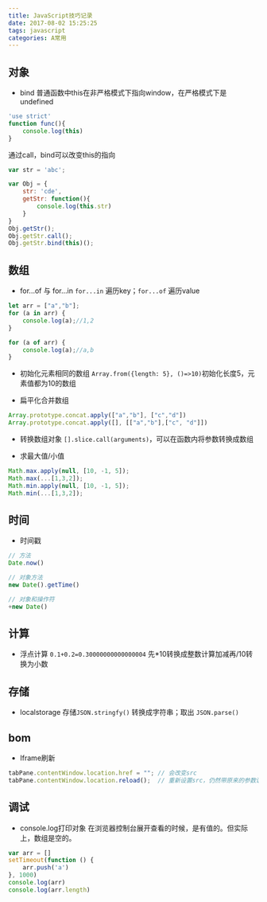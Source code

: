 ```yaml
---
title: JavaScript技巧记录
date: 2017-08-02 15:25:25
tags: javascript
categories: A常用
---
```


## 对象
* bind
普通函数中this在非严格模式下指向window，在严格模式下是undefined
```javascript
'use strict'
function func(){
    console.log(this)
}
```

通过call，bind可以改变this的指向
```javascript
var str = 'abc';

var Obj = {
    str: 'cde',
    getStr: function(){
        console.log(this.str)
    }
}
Obj.getStr();
Obj.getStr.call();
Obj.getStr.bind(this)();
```

<!-- more -->

## 数组
* for...of 与 for...in
`for...in` 遍历key；`for...of` 遍历value
```javascript
let arr = ["a","b"];
for (a in arr) {
    console.log(a);//1,2
}

for (a of arr) {
    console.log(a);//a,b
}
```

* 初始化元素相同的数组
`Array.from({length: 5}, ()=>10)`初始化长度5，元素值都为10的数组

* 扁平化合并数组
```javascript
Array.prototype.concat.apply(["a","b"], ["c","d"])
Array.prototype.concat.apply([], [["a","b"],["c", "d"]])
```

* 转换数组对象
`[].slice.call(arguments)`，可以在函数内将参数转换成数组

* 求最大值/小值
```javascript
Math.max.apply(null, [10, -1, 5]);
Math.max(...[1,3,2]);
Math.min.apply(null, [10, -1, 5]);
Math.min(...[1,3,2]);
```

## 时间
* 时间戳
```javascript
// 方法
Date.now()

// 对象方法
new Date().getTime()

// 对象和操作符
+new Date()
```

## 计算
* 浮点计算 `0.1+0.2=0.30000000000000004` 先*10转换成整数计算加减再/10转换为小数

## 存储
* localstorage 存储`JSON.stringfy()` 转换成字符串；取出 `JSON.parse()`

## bom
* Iframe刷新
```javascript
tabPane.contentWindow.location.href = ""; // 会改变src
tabPane.contentWindow.location.reload();  // 重新设置src，仍然带原来的参数请求；无法重新设置search
```

## 调试
* console.log打印对象
在浏览器控制台展开查看的时候，是有值的。但实际上，数组是空的。
```javascript
var arr = []
setTimeout(function () {
    arr.push('a')
}, 1000)
console.log(arr)
console.log(arr.length)
```